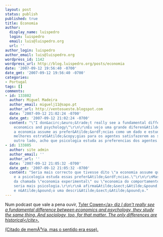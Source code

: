 ```yaml
---
layout: post
status: publish
published: true
title: Economia
author:
  display_name: luispedro
  login: luispedro
  email: luis@luispedro.org
  url: ''
author_login: luispedro
author_email: luis@luispedro.org
wordpress_id: 1142
wordpress_url: http://blog.luispedro.org/posts/economia
date: '2007-09-12 19:56:40 -0700'
date_gmt: '2007-09-12 19:56:40 -0700'
categories:
- Portugal
tags: []
comments:
- id: 133802
  author: Miguel Madeira
  author_email: miguelj11@sapo.pt
  author_url: http://ventosueste.blogspot.com
  date: '2007-09-12 21:02:24 -0700'
  date_gmt: '2007-09-12 21:02:24 -0700'
  content: "\"I don&acirc;&euro;&trade;t really see a fundamental difference between
    economics and psychology\"\r\n\r\nEu vejo uma grande diferen&Atilde;&sect;a -
    a economia assume as prefer&Atilde;&ordf;ncias como um dado e estuda quais as
    melhores estrat&Atilde;&copy;gias para os agentes satisfazerem as suas prefer&Atilde;&ordf;ncias.\r\n\r\nPor
    outro lado, acho que psicologia estuda as preferencias dos agentes."
- id: 133805
  author: site admin
  author_email: ''
  author_url: ''
  date: '2007-09-12 21:05:32 -0700'
  date_gmt: '2007-09-12 21:05:32 -0700'
  content: "Seria mais correcto que tivesse dito \"a economia assume que existem prefer&Atilde;&ordf;ncias
    e a psicologia estuda essas prefer&Atilde;&ordf;ncias.\"\r\n\r\nMas o trabalho
    da chamada \"economia experimental\" ou \"economia do comportamento\", classicamente
    seria mais psicologia.\r\n\r\nA afirma&Atilde;&sect;&Atilde;&pound;o era uma cr&Atilde;&shy;tica
    e n&Atilde;&pound;o uma descri&Atilde;&sect;&Atilde;&pound;o."
---
```

<p>Num podcast que vale a pena ouvir, <a href="http:&#47;&#47;www.econtalk.org&#47;archives&#47;2007&#47;09&#47;cowen_on_your_i.html">Tyler Cowen<&#47;a> diz <cite>I don't really see a fundamental difference between economics and psychology, they study the same thing. And sociology, too, for that matter. The only differences are historical<&#47;cite>.</p>
<p>(Citado de mem&Atilde;&sup3;ria, mas o sentido era esse).</p>
